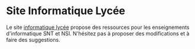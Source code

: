 # Site Informatique Lycée
Le site [informatique lycée](http://www.ac-grenoble.fr/disciplines/informatiquelycee/n_site/) propose des ressources pour les enseignements d'informatique SNT et NSI. N'hésitez pas à proposer des modifications et à faire des suggestions.   
